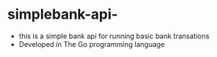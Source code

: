 # simplebank-api-
* this is a simple bank api for running basic bank transations 
* Developed in The Go programming language
